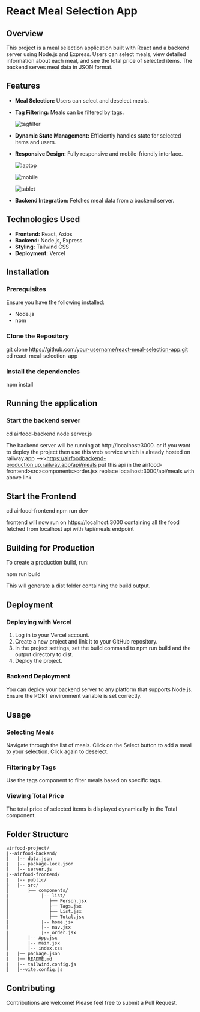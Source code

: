 # React Meal Selection App

## Overview

This project is a meal selection application built with React and a backend server using Node.js and Express. Users can select meals, view detailed information about each meal, and see the total price of selected items. The backend serves meal data in JSON format.

## Features

- **Meal Selection:** Users can select and deselect meals.
  
- **Tag Filtering:** Meals can be filtered by tags.

  ![tagfilter](https://github.com/0ujjwal0/airfood-assignment/blob/main/airfood-frontend/public/order-ss.jpeg)

- **Dynamic State Management:** Efficiently handles state for selected items and users.
- **Responsive Design:** Fully responsive and mobile-friendly interface.

  
  ![laptop](https://github.com/0ujjwal0/airfood-assignment/blob/main/airfood-frontend/public/laptop-airfood.png)
  
  ![mobile](https://github.com/0ujjwal0/airfood-assignment/blob/main/airfood-frontend/public/mobile-airfood.png)
  
  ![tablet](https://github.com/0ujjwal0/airfood-assignment/blob/main/airfood-frontend/public/tablet-airfood.png)
  
- **Backend Integration:** Fetches meal data from a backend server.

## Technologies Used

- **Frontend:** React, Axios
- **Backend:** Node.js, Express
- **Styling:** Tailwind CSS
- **Deployment:** Vercel

## Installation

### Prerequisites

Ensure you have the following installed:

- Node.js
- npm

### Clone the Repository

git clone https://github.com/your-username/react-meal-selection-app.git
cd react-meal-selection-app

### Install the dependencies
npm install

## Running the application

### Start the backend server
cd airfood-backend
node server.js

The backend server will be running at http://localhost:3000.
or if you want to deploy the project then use this web service which is already hosted on railway.app -->>https://airfoodbackend-production.up.railway.app/api/meals put this api in the airfood-frontend>src>components>order.jsx replace localhost:3000/api/meals with above link

## Start the Frontend

cd airfood-frontend
npm run dev

frontend will now run on https://localhost:3000 containing all the food fetched from localhost api with /api/meals endpoint

## Building for Production
To create a production build, run:

npm run build

This will generate a dist folder containing the build output.

## Deployment
### Deploying with Vercel
 1) Log in to your Vercel account.
 2) Create a new project and link it to your GitHub repository.
 3) In the project settings, set the build command to npm run build and the output directory to dist.
 4) Deploy the project.

 ### Backend Deployment
   You can deploy your backend server to any platform that supports Node.js. Ensure the PORT environment variable is set correctly.

## Usage
### Selecting Meals
Navigate through the list of meals.
Click on the Select button to add a meal to your selection.
Click again to deselect.
### Filtering by Tags
Use the tags component to filter meals based on specific tags.
### Viewing Total Price
The total price of selected items is displayed dynamically in the Total component.

## Folder Structure
```
airfood-project/
|--airfood-backend/
|   |-- data.json
|   |-- package-lock.json
|   |-- server.js
|--airfood-frontend/
|   |-- public/
├   |-- src/
│       ├── components/
|            |-- list/
│               ├── Person.jsx
│               ├── Tags.jsx
│               ├── List.jsx
│               ├── Total.jsx
|            |-- home.jsx
|            |-- nav.jsx
|            |-- order.jsx
│       |-- App.jsx
│       |-- main.jsx
|       |-- index.css
|   |── package.json
|   |── README.md
|   |-- tailwind.config.js
|   |--vite.config.js
```

## Contributing
Contributions are welcome! Please feel free to submit a Pull Request.

